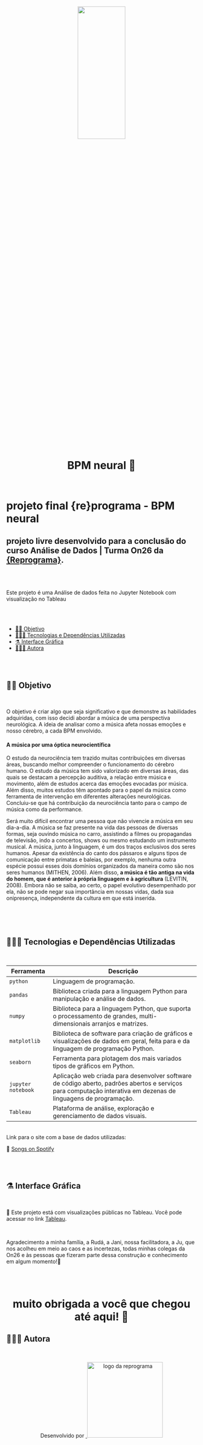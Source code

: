 <h1 align="center">

<p align="center">
<img src= "https://www.globehealer.com/wp-content/uploads/2016/07/auditory-brain-300x200.jpg" width="50%" height="30%"/>
</p>

<p align="center"><b> BPM neural </b> 🧠 <p>

# <br> projeto final {re}programa - BPM neural

## projeto livre desenvolvido para a conclusão do curso Análise de Dados | Turma On26 da [{Reprograma}](https://www.reprograma.com.br/).

<br>
<br>

 Este projeto é uma Análise de dados feita no Jupyter Notebook com visualização no Tableau

<br>
<br>

<!--ts-->

- [👧🏾 Objetivo](#-Objetivo)
- [👩🏾‍💻 Tecnologias e Dependências Utilizadas](#-Tecnologias-e-Dependências-Utilizadas)
- [⚗️ Interface Gráfica](#-Interface-Gráfica)
- [🙋🏾‍♀️ Autora](#-Autora)


<!--ts-->

<br>
<br>

## 👧🏾 Objetivo

<br>

O objetivo é criar algo que seja significativo e que demonstre as habilidades adquiridas, com isso decidi abordar a música de uma perspectiva neurológica. A ideia de analisar como a música afeta nossas emoções e nosso cérebro, a cada BPM envolvido.
<br>
#### A música por uma óptica neurocientífica

O estudo da neurociência tem trazido muitas contribuições em diversas áreas, buscando melhor compreender o funcionamento do cérebro humano. O estudo da música tem sido valorizado em diversas áreas, das quais se destacam a percepção auditiva, a relação entre música e movimento, além de estudos acerca das emoções evocadas por música. Além disso, muitos estudos têm apontado para o papel da música como ferramenta de intervenção em diferentes alterações neurológicas. Concluiu-se que há contribuição da neurociência tanto para o campo de música como da performance.

Será muito difícil encontrar uma pessoa que não vivencie a música em seu dia-a-dia. A música se faz presente na vida das pessoas de diversas formas, seja ouvindo música no carro, assistindo a filmes ou propagandas de televisão, indo a concertos, shows ou mesmo estudando um instrumento musical. A música, junto à linguagem, é um dos traços exclusivos dos seres humanos. Apesar da existência do canto dos pássaros e alguns tipos de comunicação entre primatas e baleias, por exemplo, nenhuma outra espécie possui esses dois domínios organizados da maneira como são nos seres humanos (MITHEN, 2006). Além disso, **a música é tão antiga na vida do homem, que é anterior à própria linguagem e à agricultura** (LEVITIN, 2008). Embora não se saiba, ao certo, o papel evolutivo desempenhado por ela, não se pode negar sua importância em nossas vidas, dada sua onipresença, independente da cultura em que está inserida.

<br>

<br>



<br>


## 👩🏾‍💻 Tecnologias e Dependências Utilizadas

<br>

| Ferramenta | Descrição |
| --- | --- |
| `python` | Linguagem de programação. |
| `pandas`    | Biblioteca criada para a linguagem Python para manipulação e análise de dados.|
| `numpy`    | Biblioteca para a linguagem Python, que suporta o processamento de grandes, multi-dimensionais arranjos e matrizes. |
| `matplotlib`   | Biblioteca de software para criação de gráficos e visualizações de dados em geral, feita para e da linguagem de programação Python.|
| `seaborn`    | Ferramenta para plotagem dos mais variados tipos de gráficos em Python.|
| `jupyter notebook`| Aplicação web criada para desenvolver software de código aberto, padrões abertos e serviços para computação interativa em dezenas de linguagens de programação.|
| `Tableau`    | Plataforma de análise, exploração e gerenciamento de dados visuais.|


<br>
Link para o site com a base de dados utilizadas:

📝 [Songs on Spotify](https://www.kaggle.com/datasets/conorvaneden/best-songs-on-spotify-for-every-year-2000-2023/)


<br>

<br>


## ⚗️ Interface Gráfica

<br>

📌 Este projeto está com visualizações públicas no Tableau. Você pode acessar no link [Tableau](https://public.tableau.com/views/projetofinal_bpmneural/bpm_neural?:language=pt-BR&:display_count=n&:origin=viz_share_link).

<br>

Agradecimento a minha família, a Rudá, a Jani, nossa facilitadora, a Ju, que nos acolheu em meio ao caos e as incertezas, todas minhas colegas da On26 e às pessoas que fizeram parte dessa construção e conhecimento em algum momento!🚀

<br>
<br>

<span align="center">

#  muito obrigada a você que chegou até aqui! 💜 </h2>

</span>


## 🙋🏾‍♀️ Autora

<br>


<p align="center"> Desenvolvido por <a href="https://www.linkedin.com/in/sofia-lorena-08163a276/" target="_blank"><img 

<p align="center">
<img src="https://user-images.githubusercontent.com/84551213/171416454-ab93ab7f-e5a0-4276-81ec-4f5cb79dff31.png" alt="logo da reprograma" border="0" width = "200" /> <p align="center"></p>